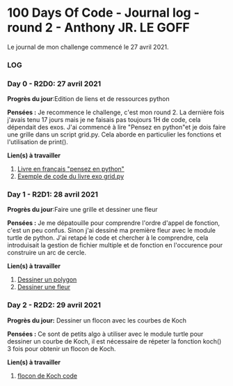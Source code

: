 # 100 Days Of Code - Journal log - round 2 - Anthony JR. LE GOFF

Le journal de mon challenge commencé le 27 avril 2021.

### LOG 


### Day 0 - R2D0: 27 avril 2021

**Progrès du jour**:Edition de liens et de ressources python

**Pensées :** Je recommence le challenge, c'est mon round 2. La dernière fois j'avais tenu 17 jours mais je ne faisais pas toujours 1H de code, cela dépendait des exos. J'ai commencé à lire "Pensez en python"et je dois faire une grille dans un script grid.py. Cela aborde en particulier les fonctions et l'utilisation de print().

**Lien(s) à travailler**
1. [Livre en français "pensez en python"](https://allen-downey.developpez.com/livres/python/pensez-python/)
2. [Exemple de code du livre exo grid.py](https://github.com/AllenDowney/ThinkPython2/blob/master/code/grid.py)

### Day 1 - R2D1: 28 avril 2021

**Progrès du jour**:Faire une grille et dessiner une fleur

**Pensées :** Je me dépatouille pour comprendre l'ordre d'appel de fonction, c'est un peu confus. Sinon j'ai dessiné ma première fleur avec le module turtle de python. J'ai retapé le code et chercher à le comprendre, cela introduisait la gestion de fichier multiple et de fonction en l'occurence pour construire un arc de cercle.

**Lien(s) à travailler**
1. [Dessiner un polygon](https://github.com/AllenDowney/ThinkPython2/blob/master/code/polygon.py)
2. [Dessiner une fleur](https://github.com/AllenDowney/ThinkPython2/blob/master/code/flower.py)

### Day 2 - R2D2: 29 avril 2021

**Progrès du jour:** Dessiner un flocon avec les courbes de Koch

**Pensées :** Ce sont de petits algo à utiliser avec le module turtle pour dessiner un courbe de Koch, il est nécessaire de répeter la fonction koch() 3 fois pour obtenir un flocon de Koch.

**Lien(s) à travailler**
1. [flocon de Koch code](https://github.com/AllenDowney/ThinkPython2/blob/master/code/koch.py)

